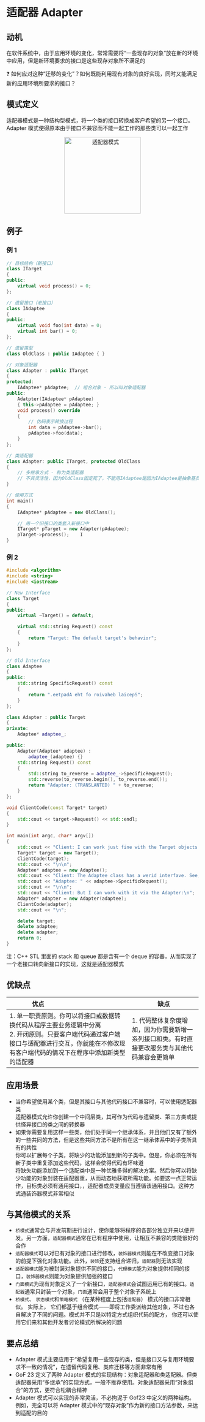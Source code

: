 # 适配器 Adapter

## 动机

在软件系统中，由于应用环境的变化，常常需要将“一些现存的对象”放在新的环境中应用，但是新环境要求的接口是这些现存对象所不满足的

:question: 如何应对这种“迁移的变化”？如何既能利用现有对象的良好实现，同时又能满足新的应用环境所要求的接口？

## 模式定义

适配器模式是一种结构型模式，将一个类的接口转换成客户希望的另一个接口。Adapter 模式使得原本由于接口不兼容而不能一起工作的那些类可以一起工作

<div align="center"><img src="../images/适配器模式.drawio.png" alt="适配器模式" height=200 width= /></div>

## 例子

### 例 1

```cpp
// 目标结构（新接口）
class ITarget
{
public:
    virtual void process() = 0;
};

// 遗留接口（老接口）
class IAdaptee
{
public:
    virtual void foo(int data) = 0;
    virtual int bar() = 0;
};

// 遗留类型
class OldClass : public IAdaptee { }

// 对象适配器
class Adapter : public ITarget
{
protected:
    IAdaptee* pAdaptee;  // 组合对象 - 所以叫对象适配器
public:
    Adatpter(IAdaptee* pAdaptee)
    { this->pAdaptee = pAdaptee; }
    void process() override
    {
        // 伪码表示转换过程
        int data = pAdaptee->bar();
        pAdaptee->foo(data);
    }
};

// 类适配器
class Adapter: public ITarget, protected OldClass
{
    // 多继承方式 - 称为类适配器
    // 不具灵活性，因为OldClass固定死了，不能用IAdaptee是因为IAdaptee是抽象基类，这里不能重写虚函数，不然没有适配器的意义了
}

// 使用方式
int main()
{
    IAdaptee* pAdaptee = new OldClass();

    // 用一个旧接口的类套入新接口中
    ITarget* pTarget = new Adapter(pAdaptee);
    pTarget->process();    I
}

```

### 例 2

```cpp
#include <algorithm>
#include <string>
#include <iostream>

// New Interface
class Target
{
public:
    virtual ~Target() = default;

    virtual std::string Request() const
    {
        return "Target: The default target's behavior";
    }
};

// Old Interface
class Adaptee
{
public:
    std::string SpecificRequest() const
    {
        return ".eetpadA eht fo roivaheb laicepS";
    }
};

class Adapter : public Target
{
private:
    Adaptee* adaptee_;

public:
    Adapter(Adaptee* adaptee) :
        adaptee_(adaptee) {}
    std::string Request() const
    {
        std::string to_reverse = adaptee_->SpecificRequest();
        std::reverse(to_reverse.begin(), to_reverse.end());
        return "Adapter: (TRANSLANTED) " + to_reverse;
    }
};

void ClientCode(const Target* target)
{
    std::cout << target->Request() << std::endl;
}

int main(int argc, char* argv[])
{
    std::cout << "Client: I can work just fine with the Target objects:\n";
    Target* target = new Target();
    ClientCode(target);
    std::cout << "\n\n";
    Adaptee* adaptee = new Adaptee();
    std::cout << "Client: The Adaptee class has a werid interfave. See, I don't understand it:\n";
    std::cout << "Adaptee: " << adaptee->SpecificRequest();
    std::cout << "\n\n";
    std::cout << "Client: But I can work with it via the Adapter:\n";
    Adapter* adapter = new Adapter(adaptee);
    ClientCode(adapter);
    std::cout << "\n";

    delete target;
    delete adaptee;
    delete adapter;
    return 0;
}
```

注：C++ STL 里面的 stack 和 queue 都是含有一个 deque 的容器，从而实现了一个老接口转向新接口的实现，这就是适配器模式

## 优缺点

| <div style="width:150px">优点</div>                                                                                                                                                                | 缺点                                                                                          |
| -------------------------------------------------------------------------------------------------------------------------------------------------------------------------------------------------- | --------------------------------------------------------------------------------------------- |
| 1. 单一职责原则。你可以将接口或数据转换代码从程序主要业务逻辑中分离 <br> 2. 开闭原则。只要客户端代码通过客户端接口与适配器进行交互，你就能在不修改现有客户端代码的情况下在程序中添加新类型的适配器 | 1. 代码整体复杂度增加，因为你需要新增一系列接口和类。有时直接更改服务类与其他代码兼容会更简单 |

## 应用场景

- 当你希望使用某个类，但是其接口与其他代码接口不兼容时，可以使用适配器类  
  适配器模式允许你创建一个中间层类，其可作为代码与遗留类、第三方类或提供怪异接口的类之间的转换器
- 如果你需要复用这样一些类，他们处于同一个继承体系，并且他们又有了额外的一些共同的方法，但是这些共同方法不是所有在这一继承体系中的子类所具有的共性  
  你可以扩展每个子类，将缺少的功能添加到新的子类中。但是，你必须在所有新子类中重复添加这些代码，这样会使得代码有坏味道  
  将缺失功能添加到一个适配类中是一种优雅多得的解决方案。然后你可以将缺少功能的对象封装在适配器重，从而动态地获取所需功能。如要这一点正常运作，目标类必须有通用接口，，适配器成员变量应当遵循该通用接口。这种方式通装饰器模式非常相似

## 与其他模式的关系

- `桥模式`通常会与开发前期进行设计，使你能够将程序的各部分独立开来以便开发。另一方面，`适配器模式`通常在已有程序中使用，让相互不兼容的类能很好的合作
- `适配器模式`可以对已有对象的接口进行修改，`装饰器模式`则能在不改变接口对象的前提下强化对象功能。此外，`装饰`还支持组合递归，`适配器`则无法实现
- `适配器模式`能为被封装对象提供不同的接口，`代理模式`能为对象提供相同的接口，`装饰器模式`则能为对象提供加强的接口
- `门面模式`为现有对象定义了一个新接口，`适配器模式`会试图运用已有的接口。`适配器`通常只封装一个对象，`门面`通常会用于整个对象子系统上
- `桥模式`、 `状态模式`和`策略模式` （在某种程度上包括`适配器`） 模式的接口非常相似。 实际上， 它们都基于组合模式——即将工作委派给其他对象，不过也各自解决了不同的问题。模式并不只是以特定方式组织代码的配方， 你还可以使用它们来和其他开发者讨论模式所解决的问题

## 要点总结

- Adapter 模式主要应用于“希望复用一些现存的类，但是接口又与复用环境要求不一致的情况”，在遗留代码复用、类库迁移等方面非常有用
- GoF 23 定义了两种 Adapter 模式的实现结构：对象适配器和类适配器。但类适配器采用“多继承”的实现方式，一般不推荐使用。对象适配器采用“对象组合”的方式，更符合松耦合精神
- Adapter 模式可以实现的非常灵活，不必拘泥于 Gof23 中定义的两种结构。例如，完全可以将 Adapter 模式中的“现存对象”作为新的接口方法参数，来达到适配的目的
